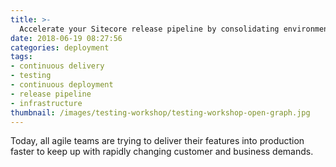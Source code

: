 ```yaml
---
title: >-
  Accelerate your Sitecore release pipeline by consolidating environments used for testing and verification
date: 2018-06-19 08:27:56
categories: deployment
tags: 
- continuous delivery 
- testing 
- continuous deployment 
- release pipeline
- infrastructure
thumbnail: /images/testing-workshop/testing-workshop-open-graph.jpg
---
```

Today, all agile teams are trying to deliver their features into production faster to keep up with rapidly changing customer and business demands. 